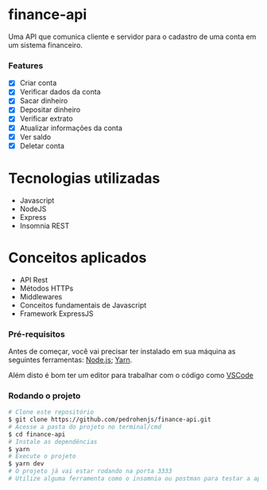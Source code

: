 # finance-api
Uma API que comunica cliente e servidor para o cadastro de uma conta em um sistema financeiro.

### Features

- [x] Criar conta
- [x] Verificar dados da conta
- [x] Sacar dinheiro
- [x] Depositar dinheiro
- [x] Verificar extrato 
- [x] Atualizar informações da conta
- [x] Ver saldo 
- [x] Deletar conta

# Tecnologias utilizadas

  - Javascript
  - NodeJS
  - Express
  - Insomnia REST
  
# Conceitos aplicados

  - API Rest
  - Métodos HTTPs
  - Middlewares
  - Conceitos fundamentais de Javascript
  - Framework ExpressJS
  
 ### Pré-requisitos

Antes de começar, você vai precisar ter instalado em sua máquina as seguintes ferramentas:
[Node.js](https://nodejs.org/en/); [Yarn](https://yarnpkg.com/).

Além disto é bom ter um editor para trabalhar com o código como [VSCode](https://code.visualstudio.com/)


 ### Rodando o projeto

```bash
# Clone este repositório
$ git clone https://github.com/pedrohenjs/finance-api.git
# Acesse a pasta do projeto no terminal/cmd
$ cd finance-api
# Instale as dependências
$ yarn
# Execute o projeto
$ yarn dev
# O projeto já vai estar rodando na porta 3333
# Utilize alguma ferramenta como o insomnia ou postman para testar a aplicação
```

